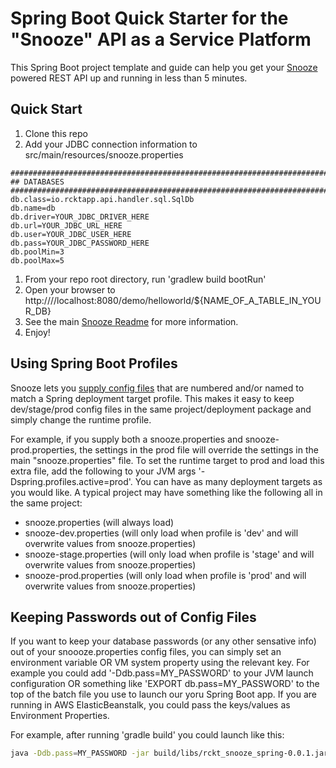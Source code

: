 # Spring Boot Quick Starter for the "Snooze" API as a Service Platform

This Spring Boot project template and guide can help you get your [Snooze](https://github.com/RocketPartners/rckt_snooze) powered REST API up and running in less than 5 minutes.

## Quick Start

1. Clone this repo
1. Add your JDBC connection information to src/main/resources/snooze.properties
```properties
########################################################################
## DATABASES 
########################################################################
db.class=io.rcktapp.api.handler.sql.SqlDb
db.name=db
db.driver=YOUR_JDBC_DRIVER_HERE
db.url=YOUR_JDBC_URL_HERE
db.user=YOUR_JDBC_USER_HERE
db.pass=YOUR_JDBC_PASSWORD_HERE
db.poolMin=3
db.poolMax=5
```  
1. From your repo root directory, run 'gradlew build bootRun'
1. Open your browser to ht<span>tp://</span>//localhost:8080/demo/helloworld/${NAME_OF_A_TABLE_IN_YOUR_DB}
1. See the main [Snooze Readme](https://github.com/RocketPartners/rckt_snooze#configuring-your-api) for more information.
1. Enjoy!


## Using Spring Boot Profiles

Snooze lets you [supply config files](https://github.com/RocketPartners/rckt_snooze#configuring-your-api) that are numbered and/or named to match a Spring deployment target profile.
This makes it easy to keep dev/stage/prod config files in the same project/deployment package and simply change the runtime profile.

For example, if you supply both a snooze.properties and snooze-prod.properties, the settings in the prod file will override the settings in the main "snooze.properties"
file.  To set the runtime target to prod and load this extra file, add the following to your JVM args '-Dspring.profiles.active=prod'.  You can have as many 
deployment targets as you would like.  A typical project may have something like the following all in the same project:

 * snooze.properties (will always load)
 * snooze-dev.properties (will only load when profile is 'dev' and will overwrite values from snooze.properties)
 * snooze-stage.properties (will only load when profile is 'stage' and will overwrite values from snooze.properties)
 * snooze-prod.properties (will only load when profile is 'prod' and will overwrite values from snooze.properties)
 
 
## Keeping Passwords out of Config Files

If you want to keep your database passwords (or any other sensative info) out of your snoooze.properties config files, you can simply set an environment variable OR
VM system property using the relevant key.  For example you could add '-Ddb.pass=MY_PASSWORD' to your JVM launch configuration OR something like 'EXPORT db.pass=MY_PASSWORD'
to the top of the batch file you use to launch our yoru Spring Boot app. If you are running in AWS ElasticBeanstalk, you could pass the keys/values as Environment Properties.  

For example, after running 'gradle build' you could launch like this:  

```bash
java -Ddb.pass=MY_PASSWORD -jar build/libs/rckt_snooze_spring-0.0.1.jar
```
 